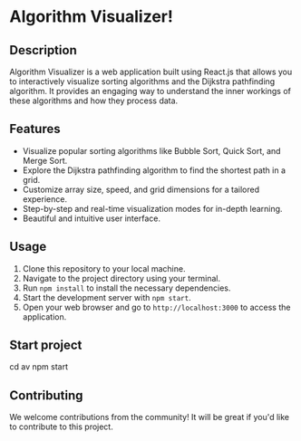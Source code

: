 # Algorithm Visualizer!


## Description

Algorithm Visualizer is a web application built using React.js that allows you to interactively visualize sorting algorithms and the Dijkstra pathfinding algorithm. It provides an engaging way to understand the inner workings of these algorithms and how they process data.

## Features

- Visualize popular sorting algorithms like Bubble Sort, Quick Sort, and Merge Sort.
- Explore the Dijkstra pathfinding algorithm to find the shortest path in a grid.
- Customize array size, speed, and grid dimensions for a tailored experience.
- Step-by-step and real-time visualization modes for in-depth learning.
- Beautiful and intuitive user interface.

## Usage

1. Clone this repository to your local machine.
2. Navigate to the project directory using your terminal.
3. Run `npm install` to install the necessary dependencies.
4. Start the development server with `npm start`.
5. Open your web browser and go to `http://localhost:3000` to access the application.

## Start project 
 cd av
 npm start

## Contributing

We welcome contributions from the community! It will be great if you'd like to contribute to this project.
